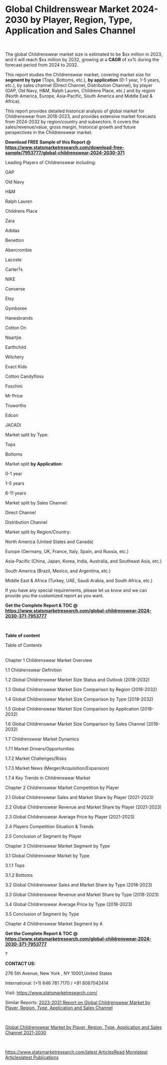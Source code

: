 <h1>Global Childrenswear Market 2024-2030 by Player, Region, Type, Application and Sales Channel</h1><br/><p>The global Childrenswear market size is estimated to be $xx million in 2023, and it will reach $xx million by 2032, growing at a <strong>CAGR</strong> of xx% during the forecast period from 2024 to 2032.</p>
 
 
 
 <p>This report studies the Childrenswear market, covering market size for <strong>segment by type</strong> (Tops, Bottoms, etc.), <strong>by application</strong> (0-1 year, 1-5 years, etc.), by sales channel (Direct Channel, Distribution Channel), by player (GAP, Old Navy, H&M, Ralph Lauren, Childrens Place, etc.) and by region (North America, Europe, Asia-Pacific, South America and Middle East & Africa).</p>
 
 
 
 <p>This report provides detailed historical analysis of global market for Childrenswear from 2018-2023, and provides extensive market forecasts from 2024-2032 by region/country and subsectors. It covers the sales/revenue/value, gross margin, historical growth and future perspectives in the Childrenswear market.</p>
 
 
 
 <p><strong>Download FREE Sample of this Report @ <a href="https://www.statsmarketresearch.com/download-free-sample/7953777/global-childrenswear-2024-2030-371">https://www.statsmarketresearch.com/download-free-sample/7953777/global-childrenswear-2024-2030-371</a></strong></p>
 
 
 
 <p>Leading Players of Childrenswear including:</p>
 
 
 
 <p>GAP</p>
 
 
 
 <p>Old Navy</p>
 
 
 
 <p>H&M</p>
 
 
 
 <p>Ralph Lauren</p>
 
 
 
 <p>Childrens Place</p>
 
 
 
 <p>Zara</p>
 
 
 
 <p>Adidas</p>
 
 
 
 <p>Benetton</p>
 
 
 
 <p>Abercrombie</p>
 
 
 
 <p>Lacoste</p>
 
 
 
 <p>Carter?s</p>
 
 
 
 <p>NIKE</p>
 
 
 
 <p>Converse</p>
 
 
 
 <p>Etsy</p>
 
 
 
 <p>Gymboree</p>
 
 
 
 <p>Hanesbrands</p>
 
 
 
 <p>Cotton On</p>
 
 
 
 <p>Naartjie</p>
 
 
 
 <p>Earthchild</p>
 
 
 
 <p>Witchery</p>
 
 
 
 <p>Exact Kids</p>
 
 
 
 <p>Cotton Candyfloss</p>
 
 
 
 <p>Foschini</p>
 
 
 
 <p>Mr Price</p>
 
 
 
 <p>Truworths</p>
 
 
 
 <p>Edcon</p>
 
 
 
 <p>JACADI</p>
 
 
 
 <p>Market split by Type:</p>
 
 
 
 <p>Tops</p>
 
 
 
 <p>Bottoms</p>
 
 
 
 <p>Market split <strong>by Application</strong>:</p>
 
 
 
 <p>0-1 year</p>
 
 
 
 <p>1-5 years</p>
 
 
 
 <p>6-11 years</p>
 
 
 
 <p>Market split by Sales Channel:</p>
 
 
 
 <p>Direct Channel</p>
 
 
 
 <p>Distribution Channel</p>
 
 
 
 <p>Market split by Region/Country:</p>
 
 
 
 <p>North America (United States and Canada)</p>
 
 
 
 <p>Europe (Germany, UK, France, Italy, Spain, and Russia, etc.)</p>
 
 
 
 <p>Asia-Pacific (China, Japan, Korea, India, Australia, and Southeast Asia, etc.)</p>
 
 
 
 <p>South America (Brazil, Mexico, and Argentina, etc.)</p>
 
 
 
 <p>Middle East & Africa (Turkey, UAE, Saudi Arabia, and South Africa, etc.)</p>
 
 
 
 <p>If you have any special requirements, please let us know and we can provide you the customized report as you want.</p>
 
 
 
 <div><b>Get the Complete Report & TOC @ <a href="https://www.statsmarketresearch.com/global-childrenswear-2024-2030-371-7953777">https://www.statsmarketresearch.com/global-childrenswear-2024-2030-371-7953777</a></b></div>
 
 
 
 <p><br />
 
 <b>Table of content</b></p>
 
 
 
 <p>Table of Contents<br />
 
 <br />
 
 Chapter 1 Childrenswear Market Overview<br />
 
 1.1 Childrenswear Definition<br />
 
 1.2 Global Childrenswear Market Size Status and Outlook (2018-2032)<br />
 
 1.3 Global Childrenswear Market Size Comparison by Region (2018-2032)<br />
 
 1.4 Global Childrenswear Market Size Comparison by Type (2018-2032)<br />
 
 1.5 Global Childrenswear Market Size Comparison by Application (2018-2032)<br />
 
 1.6 Global Childrenswear Market Size Comparison by Sales Channel (2018-2032)<br />
 
 1.7 Childrenswear Market Dynamics<br />
 
 1.7.1 Market Drivers/Opportunities<br />
 
 1.7.2 Market Challenges/Risks<br />
 
 1.7.3 Market News (Merger/Acquisition/Expansion)<br />
 
 1.7.4 Key Trends in Childrenswear Market<br />
 
 Chapter 2 Childrenswear Market Competition by Player<br />
 
 2.1 Global Childrenswear Sales and Market Share by Player (2021-2023)<br />
 
 2.2 Global Childrenswear Revenue and Market Share by Player (2021-2023)<br />
 
 2.3 Global Childrenswear Average Price by Player (2021-2023)<br />
 
 2.4 Players Competition Situation & Trends<br />
 
 2.5 Conclusion of Segment by Player<br />
 
 Chapter 3 Childrenswear Market Segment by Type<br />
 
 3.1 Global Childrenswear Market by Type<br />
 
 3.1.1 Tops<br />
 
 3.1.2 Bottoms<br />
 
 3.2 Global Childrenswear Sales and Market Share by Type (2018-2023)<br />
 
 3.3 Global Childrenswear Revenue and Market Share by Type (2018-2023)<br />
 
 3.4 Global Childrenswear Average Price by Type (2018-2023)<br />
 
 3.5 Conclusion of Segment by Type<br />
 
 Chapter 4 Childrenswear Market Segment by A</p>
 
 
 
 <div><b>Get the Complete Report & TOC @ <a href="https://www.statsmarketresearch.com/global-childrenswear-2024-2030-371-7953777">https://www.statsmarketresearch.com/global-childrenswear-2024-2030-371-7953777</a></b></div>
 
 
 
 <p>? </p>
 
 
 
 <p><b>CONTACT US:</b><br />
 
 276 5th Avenue, New York , NY 10001,United States<br />
 
 International: (+1) 646 781 7170 / +91 8087042414<br />
 
 Visit: <a href="https://www.statsmarketresearch.com/">https://www.statsmarketresearch.com/</a><br />
 
 Similar Reports: <a href="https://www.statsmarketresearch.com/global-childrenswear-2024-2030-371-7953777">2023-2031 Report on Global Childrenswear Market by Player, Region, Type, Application and Sales Channel</a><br />
 
 <br />
 
 <a href="https://www.statsmarketresearch.com/global-childrenswear-2024-2030-371-7953777">Global Childrenswear Market by Player, Region, Type, Application and Sales Channel 2021-2030</a><br />
 
 <br />
 
 <a href="https://gyeongbokgung.com">https://www.statsmarketresearch.com/</a><a href="https://hallyeomaritime.com">latest Articles</a><a href="https://jingwansa.com">Read More</a><a href="https://nguoiviet.jp/">latest Articles</a><a href="https://www.intelmarketresearch.com/">latest Publications</a></p>